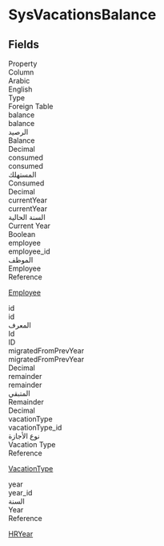 # SysVacationsBalance

<ContentFilter/>

<div class='searchable'>

## Fields

<div class="row header-row">
<div class="cell">Property</div>
<div class="cell">Column</div>
<div class="cell">Arabic</div>
<div class="cell">English</div>
<div class="cell">Type</div>
<div class="cell">Foreign Table</div>
</div><div class="row searchable" id="balance">
<div class="cell" data-label="Property">balance</div>
<div class="cell" data-label="Column">balance</div>
<div class="cell" data-label="Arabic">الرصيد</div>
<div class="cell" data-label="English">Balance</div>
<div class="cell" data-label="Type">Decimal</div>

</div>

<div class="row searchable" id="consumed">
<div class="cell" data-label="Property">consumed</div>
<div class="cell" data-label="Column">consumed</div>
<div class="cell" data-label="Arabic">المستهلك</div>
<div class="cell" data-label="English">Consumed</div>
<div class="cell" data-label="Type">Decimal</div>

</div>

<div class="row searchable" id="currentYear">
<div class="cell" data-label="Property">currentYear</div>
<div class="cell" data-label="Column">currentYear</div>
<div class="cell" data-label="Arabic">السنة الحالية</div>
<div class="cell" data-label="English">Current Year</div>
<div class="cell" data-label="Type">Boolean</div>

</div>

<div class="row searchable" id="employee">
<div class="cell" data-label="Property">employee</div>
<div class="cell" data-label="Column">employee_id</div>
<div class="cell" data-label="Arabic">الموظف</div>
<div class="cell" data-label="English">Employee</div>
<div class="cell" data-label="Type">Reference</div>
<div class="cell" data-label="Foreign Table">

 [Employee](/entities/basic/Employee.md) 
</div>
</div>

<div class="row searchable" id="id">
<div class="cell" data-label="Property">id</div>
<div class="cell" data-label="Column">id</div>
<div class="cell" data-label="Arabic">المعرف</div>
<div class="cell" data-label="English">Id</div>
<div class="cell" data-label="Type">ID</div>

</div>

<div class="row searchable" id="migratedFromPrevYear">
<div class="cell" data-label="Property">migratedFromPrevYear</div>
<div class="cell" data-label="Column">migratedFromPrevYear</div>
<div class="cell" data-label="Arabic"></div>
<div class="cell" data-label="English"></div>
<div class="cell" data-label="Type">Decimal</div>

</div>

<div class="row searchable" id="remainder">
<div class="cell" data-label="Property">remainder</div>
<div class="cell" data-label="Column">remainder</div>
<div class="cell" data-label="Arabic">المتبقي</div>
<div class="cell" data-label="English">Remainder</div>
<div class="cell" data-label="Type">Decimal</div>

</div>

<div class="row searchable" id="vacationType">
<div class="cell" data-label="Property">vacationType</div>
<div class="cell" data-label="Column">vacationType_id</div>
<div class="cell" data-label="Arabic">نوع الأجازة</div>
<div class="cell" data-label="English">Vacation Type</div>
<div class="cell" data-label="Type">Reference</div>
<div class="cell" data-label="Foreign Table">

 [VacationType](/entities/humanresource-payroll/VacationType.md) 
</div>
</div>

<div class="row searchable" id="year">
<div class="cell" data-label="Property">year</div>
<div class="cell" data-label="Column">year_id</div>
<div class="cell" data-label="Arabic">السنة</div>
<div class="cell" data-label="English">Year</div>
<div class="cell" data-label="Type">Reference</div>
<div class="cell" data-label="Foreign Table">

 [HRYear](/entities/humanresource-payroll/HRYear.md) 
</div>
</div>


</div>

